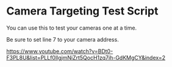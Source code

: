 # Camera Targeting Test Script

You can use this to test your cameras one at a time.

Be sure to set line 7 to your camera address.

https://www.youtube.com/watch?v=BDt0-F3PL8U&list=PLLf0llgjmNiZrt5QocH1zq7ih-GdKMgCY&index=2

